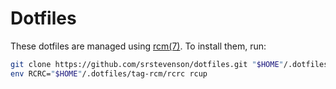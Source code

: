 # Dotfiles

These dotfiles are managed using [rcm(7)](https://thoughtbot.github.io/rcm). To
install them, run:

```sh
git clone https://github.com/srstevenson/dotfiles.git "$HOME"/.dotfiles
env RCRC="$HOME"/.dotfiles/tag-rcm/rcrc rcup
```
